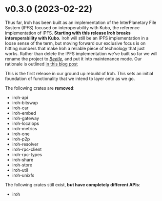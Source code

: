 # v0.3.0 (2023-02-22)

Thus far, Iroh has been built as an implementation of the InterPlanetary File System (IPFS) focused on interoperability with Kubo, the reference implementation of IPFS. **Starting with this release Iroh  breaks interoperability with Kubo.** Iroh will still be an IPFS implementation in a loose sense of the term, but moving forward our exclusive focus is on hitting numbers that make Iroh a reliable piece of technology that just works. Rather than delete the IPFS implementation we’ve built so far we will rename the project to *[Beetle](https://github.com/n0-computer/beetle)*, and put it into maintenance mode. Our rationale is outlined [in this blog post](https://www.n0.computer/blog/a-new-direction-for-iroh/)

This is the first release in our ground up rebuild of Iroh. This sets an initial foundation of functionality that we intend to layer onto as we go.

The following crates are **removed**:

- iroh-api
- iroh-bitswap
- iroh-car
- iroh-embed
- iroh-gateway
- iroh-localops
- iroh-metrics
- iroh-one
- iroh-p2p
- iroh-resolver
- iroh-rpc-client
- iroh-rpc-types
- iroh-share
- iroh-store
- iroh-util
- iroh-unixfs

The following crates still exist, **but have completely different APIs**:

- iroh

